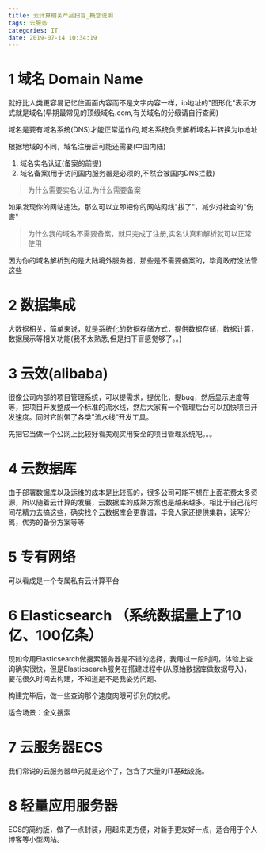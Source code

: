 ```yaml
---
title: 云计算相关产品扫盲_概念说明
tags: 云服务
categories: IT
date: 2019-07-14 10:34:19
---
```


# 1 域名 Domain Name

就好比人类更容易记忆住画面内容而不是文字内容一样，ip地址的"图形化"表示方式就是域名(早期最常见的顶级域名.com,有关域名的分级请自行查阅)

域名是要有域名系统(DNS)才能正常运作的,域名系统负责解析域名并转换为ip地址

根据地域的不同，域名注册后可能还需要(中国内陆)

1. 域名实名认证(备案的前提)
2. 域名备案(用于访问国内服务器是必须的,不然会被国内DNS拦截)

>为什么需要实名认证,为什么需要备案

如果发现你的网站违法，那么可以立即把你的网站网线"拔了"，减少对社会的"伤害"

>为什么我的域名不需要备案，就只完成了注册,实名认真和解析就可以正常使用

因为你的域名解析到的是大陆境外服务器，那些是不需要备案的，毕竟政府没法管这些

# 2 数据集成

大数据相关，简单来说，就是系统化的数据存储方式，提供数据存储，数据计算，数据展示等相关功能(我不太熟悉,但是扫下盲感觉够了。。)

# 3 云效(alibaba)

很像公司内部的项目管理系统，可以提需求，提优化，提bug，然后显示进度等等，把项目开发整成一个标准的流水线，然后大家有一个管理后台可以加快项目开发速度。同时它附带了各类”流水线“开发工具。 

先把它当做一个公网上比较好看美观实用安全的项目管理系统吧。。。

# 4 云数据库

由于部署数据库以及运维的成本是比较高的，很多公司可能不想在上面花费太多资源，所以随着云计算的发展，云数据库的成熟方案也是越来越多。相比于自己花时间花精力去搞这些，确实找个云数据库会更靠谱，毕竟人家还提供集群，读写分离，优秀的备份方案等等

# 5 专有网络

可以看成是一个专属私有云计算平台

# 6 Elasticsearch （系统数据量上了10亿、100亿条）

现如今用Elasticsearch做搜索服务器是不错的选择，我用过一段时间，体验上查询确实很快，但是Elasticsearch服务在搭建过程中(从原始数据库做数据导入)，要花很久时间去构建，不知道是不是我姿势问题、

构建完毕后，做一些查询那个速度肉眼可识别的快呢。

适合场景：全文搜索

# 7 云服务器ECS

我们常说的云服务器单元就是这个了，包含了大量的IT基础设施。

# 8 轻量应用服务器

ECS的简约版，做了一点封装，用起来更方便，对新手更友好一点，适合用于个人博客等小型网站。


